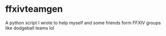 # ffxivteamgen

A python script I wrote to help myself and some friends form FFXIV groups like dodgeball teams lol
